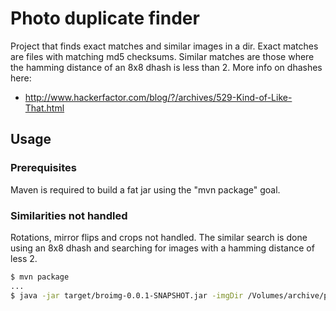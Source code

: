 # Photo duplicate finder

Project that finds exact matches and similar images in a dir. Exact matches are
files with matching md5 checksums. Similar matches are those where the hamming
distance of an 8x8 dhash is less than 2. More info on dhashes here:

 * http://www.hackerfactor.com/blog/?/archives/529-Kind-of-Like-That.html

## Usage

### Prerequisites

Maven is required to build a fat jar using the "mvn package" goal.

### Similarities not handled

Rotations, mirror flips and crops not handled. The similar search is done using an 8x8 dhash and searching
for images with a hamming distance of less 2.

```sh
$ mvn package
...
$ java -jar target/broimg-0.0.1-SNAPSHOT.jar -imgDir /Volumes/archive/photos -reportDir ~/Desktop/ -exactMatchesDir /Volumes/archive/trash/

```
